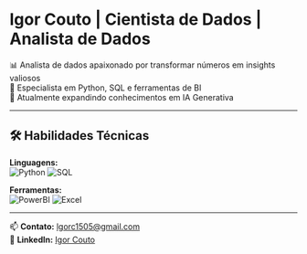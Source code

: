 # Igor Couto | Cientista de Dados | Analista de Dados

📊 Analista de dados apaixonado por transformar números em insights valiosos  
🐍 Especialista em Python, SQL e ferramentas de BI  
🚀 Atualmente expandindo conhecimentos em IA Generativa  

---

## 🛠 Habilidades Técnicas

**Linguagens:**  
![Python](https://img.shields.io/badge/Python-3776AB?style=for-the-badge&logo=python&logoColor=white)
![SQL](https://img.shields.io/badge/SQL-4479A1?style=for-the-badge&logo=sql&logoColor=white)

**Ferramentas:**  
![PowerBI](https://img.shields.io/badge/PowerBI-F2C811?style=for-the-badge&logo=powerbi&logoColor=black)
![Excel](https://img.shields.io/badge/Excel-217346?style=for-the-badge&logo=microsoftexcel&logoColor=white)

---

📫 **Contato:** lgorc1505@gmail.com  
🔗 **LinkedIn:** [Igor Couto](https://www.linkedin.com/in/igor-couto-861234256/)
